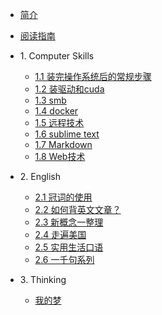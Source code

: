 * [简介]()
* [阅读指南](read_guide.md)
* 1\. Computer Skills
   * [1.1 装完操作系统后的常规步骤](chapter01_computer-skills/1.1_after-installed-ubuntu.md)
   * [1.2 装驱动和cuda](chapter01_computer-skills/1.2_nvidia_driver.md)
   * [1.3 smb](chapter01_computer-skills/1.3_smb.md)
   * [1.4 docker](chapter01_computer-skills/1.4_docker.md)
   * [1.5 远程技术](chapter01_computer-skills/1.5_remote.md)
   * [1.6 sublime text](chapter01_computer-skills/1.6_sublime.md)
   * [1.7 Markdown](chapter01_computer-skills/1.7_markdown.md)
   * [1.8 Web技术](chapter01_computer-skills/1.8_web.md)

* 2\. English
   * [2.1 冠词的使用](chapter02_english/2.1_article.md)
   * [2.2 如何背英文文章？](chapter02_english/2.2_recite.md)
   * [2.3 新概念一整理](chapter02_english/2.3_new_concept.md)
   * [2.4 走遍美国](chapter02_english/2.4_listening.md)
   * [2.5 实用生活口语](chapter02_english/2.5_practical.md)
   * [2.6 一千句系列](chapter02_english/2.6_thousand.md)
   
* 3\. Thinking
   * [我的梦](chapter03_thinking/3.1_diedie.md)
